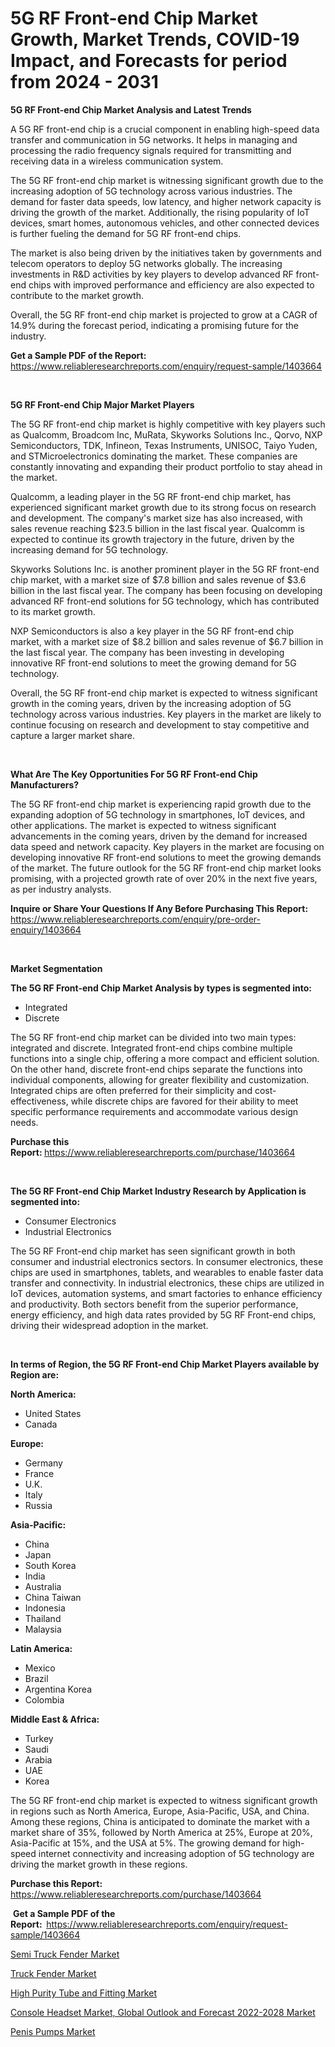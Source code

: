 <p><h1>5G RF Front-end Chip Market Growth, Market Trends, COVID-19 Impact, and Forecasts for period from 2024 - 2031</h1></p><p><strong>5G RF Front-end Chip Market Analysis and Latest Trends</strong></p>
<p><p>A 5G RF front-end chip is a crucial component in enabling high-speed data transfer and communication in 5G networks. It helps in managing and processing the radio frequency signals required for transmitting and receiving data in a wireless communication system.</p><p>The 5G RF front-end chip market is witnessing significant growth due to the increasing adoption of 5G technology across various industries. The demand for faster data speeds, low latency, and higher network capacity is driving the growth of the market. Additionally, the rising popularity of IoT devices, smart homes, autonomous vehicles, and other connected devices is further fueling the demand for 5G RF front-end chips.</p><p>The market is also being driven by the initiatives taken by governments and telecom operators to deploy 5G networks globally. The increasing investments in R&D activities by key players to develop advanced RF front-end chips with improved performance and efficiency are also expected to contribute to the market growth.</p><p>Overall, the 5G RF front-end chip market is projected to grow at a CAGR of 14.9% during the forecast period, indicating a promising future for the industry.</p></p>
<p><strong>Get a Sample PDF of the Report:&nbsp;</strong> <a href="https://www.reliableresearchreports.com/enquiry/request-sample/1403664">https://www.reliableresearchreports.com/enquiry/request-sample/1403664</a></p>
<p>&nbsp;</p>
<p><strong>5G RF Front-end Chip Major Market Players</strong></p>
<p><p>The 5G RF front-end chip market is highly competitive with key players such as Qualcomm, Broadcom Inc, MuRata, Skyworks Solutions Inc., Qorvo, NXP Semiconductors, TDK, Infineon, Texas Instruments, UNISOC, Taiyo Yuden, and STMicroelectronics dominating the market. These companies are constantly innovating and expanding their product portfolio to stay ahead in the market.</p><p>Qualcomm, a leading player in the 5G RF front-end chip market, has experienced significant market growth due to its strong focus on research and development. The company's market size has also increased, with sales revenue reaching $23.5 billion in the last fiscal year. Qualcomm is expected to continue its growth trajectory in the future, driven by the increasing demand for 5G technology.</p><p>Skyworks Solutions Inc. is another prominent player in the 5G RF front-end chip market, with a market size of $7.8 billion and sales revenue of $3.6 billion in the last fiscal year. The company has been focusing on developing advanced RF front-end solutions for 5G technology, which has contributed to its market growth.</p><p>NXP Semiconductors is also a key player in the 5G RF front-end chip market, with a market size of $8.2 billion and sales revenue of $6.7 billion in the last fiscal year. The company has been investing in developing innovative RF front-end solutions to meet the growing demand for 5G technology.</p><p>Overall, the 5G RF front-end chip market is expected to witness significant growth in the coming years, driven by the increasing adoption of 5G technology across various industries. Key players in the market are likely to continue focusing on research and development to stay competitive and capture a larger market share.</p></p>
<p>&nbsp;</p>
<p><strong>What Are The Key Opportunities For 5G RF Front-end Chip Manufacturers?</strong></p>
<p><p>The 5G RF front-end chip market is experiencing rapid growth due to the expanding adoption of 5G technology in smartphones, IoT devices, and other applications. The market is expected to witness significant advancements in the coming years, driven by the demand for increased data speed and network capacity. Key players in the market are focusing on developing innovative RF front-end solutions to meet the growing demands of the market. The future outlook for the 5G RF front-end chip market looks promising, with a projected growth rate of over 20% in the next five years, as per industry analysts.</p></p>
<p><strong>Inquire or Share Your Questions If Any Before Purchasing This Report:</strong> <a href="https://www.reliableresearchreports.com/enquiry/pre-order-enquiry/1403664">https://www.reliableresearchreports.com/enquiry/pre-order-enquiry/1403664</a></p>
<p>&nbsp;</p>
<p><strong>Market Segmentation</strong></p>
<p><strong>The 5G RF Front-end Chip Market Analysis by types is segmented into:</strong></p>
<p><ul><li>Integrated</li><li>Discrete</li></ul></p>
<p><p>The 5G RF front-end chip market can be divided into two main types: integrated and discrete. Integrated front-end chips combine multiple functions into a single chip, offering a more compact and efficient solution. On the other hand, discrete front-end chips separate the functions into individual components, allowing for greater flexibility and customization. Integrated chips are often preferred for their simplicity and cost-effectiveness, while discrete chips are favored for their ability to meet specific performance requirements and accommodate various design needs.</p></p>
<p><strong>Purchase this Report:&nbsp;</strong><a href="https://www.reliableresearchreports.com/purchase/1403664">https://www.reliableresearchreports.com/purchase/1403664</a></p>
<p>&nbsp;</p>
<p><strong>The 5G RF Front-end Chip Market Industry Research by Application is segmented into:</strong></p>
<p><ul><li>Consumer Electronics</li><li>Industrial Electronics</li></ul></p>
<p><p>The 5G RF Front-end chip market has seen significant growth in both consumer and industrial electronics sectors. In consumer electronics, these chips are used in smartphones, tablets, and wearables to enable faster data transfer and connectivity. In industrial electronics, these chips are utilized in IoT devices, automation systems, and smart factories to enhance efficiency and productivity. Both sectors benefit from the superior performance, energy efficiency, and high data rates provided by 5G RF Front-end chips, driving their widespread adoption in the market.</p></p>
<p>&nbsp;</p>
<p><strong>In terms of Region, the 5G RF Front-end Chip Market Players available by Region are:</strong></p>
<p>
    <p> <strong> North America: </strong>
        <ul>
            <li>United States</li>
            <li>Canada</li>
        </ul>
        </p> 
    <p> <strong> Europe: </strong>
        <ul>
            <li>Germany</li>
            <li>France</li>
            <li>U.K.</li>
            <li>Italy</li>
            <li>Russia</li>
        </ul>
        </p> 
    <p> <strong> Asia-Pacific: </strong>
        <ul>
            <li>China</li>
            <li>Japan</li>
            <li>South Korea</li>
            <li>India</li>
            <li>Australia</li>
            <li>China Taiwan</li>
            <li>Indonesia</li>
            <li>Thailand</li>
            <li>Malaysia</li>
        </ul>
        </p> 
    <p> <strong> Latin America: </strong>
        <ul>
            <li>Mexico</li>
            <li>Brazil</li>
            <li>Argentina Korea</li>
            <li>Colombia</li>
        </ul>
        </p> 
    <p> <strong> Middle East & Africa: </strong>
        <ul>
            <li>Turkey</li>
            <li>Saudi</li>
            <li>Arabia</li>
            <li>UAE</li>
            <li>Korea</li>
        </ul>
    </p>
    </p>
<p><p>The 5G RF front-end chip market is expected to witness significant growth in regions such as North America, Europe, Asia-Pacific, USA, and China. Among these regions, China is anticipated to dominate the market with a market share of 35%, followed by North America at 25%, Europe at 20%, Asia-Pacific at 15%, and the USA at 5%. The growing demand for high-speed internet connectivity and increasing adoption of 5G technology are driving the market growth in these regions.</p></p>
<p><strong>Purchase this Report: </strong><a href="https://www.reliableresearchreports.com/purchase/1403664">https://www.reliableresearchreports.com/purchase/1403664</a></p>
<p>&nbsp;<strong>Get a Sample PDF of the Report:&nbsp;&nbsp;</strong><a href="https://www.reliableresearchreports.com/enquiry/request-sample/1403664">https://www.reliableresearchreports.com/enquiry/request-sample/1403664</a></p>
<p><strong></strong></p>
<p><p><a href="https://view.publitas.com/reportprime-1/semi-truck-fender-market-size-furnishes-valuable-information-encompassing-market-share-market-trends-and-projections-spanning-from-2024-to-2031/">Semi Truck Fender Market</a></p><p><a href="https://view.publitas.com/reportprime-1/truck-fender-market-share-market-new-trends-analysis-report-by-type-by-application-by-end-use-by-region-and-segment-forecasts-2024-2031/">Truck Fender Market</a></p><p><a href="https://github.com/josesg55/Market-Research-Report-List-1/blob/main/high-purity-tube-and-fitting-market.md">High Purity Tube and Fitting Market</a></p><p><a href="https://angry-finch-aaf.notion.site/Console-Headset-Market-Global-Outlook-and-Forecast-2022-2028-Market-Research-Report-The-Key-To-Suc-1701a385951646da8a899c5e7ff99f92">Console Headset Market, Global Outlook and Forecast 2022-2028 Market</a></p><p><a href="https://github.com/mancsybtousav/Market-Research-Report-List-1/blob/main/penis-pumps-market.md">Penis Pumps Market</a></p></p>